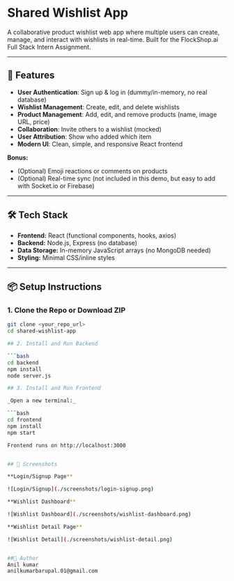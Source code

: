 # Shared Wishlist App

A collaborative product wishlist web app where multiple users can create, manage, and interact with wishlists in real-time. Built for the FlockShop.ai Full Stack Intern Assignment.

---

## 🚀 Features

- **User Authentication**: Sign up & log in (dummy/in-memory, no real database)
- **Wishlist Management**: Create, edit, and delete wishlists
- **Product Management**: Add, edit, and remove products (name, image URL, price)
- **Collaboration**: Invite others to a wishlist (mocked)
- **User Attribution**: Show who added which item
- **Modern UI**: Clean, simple, and responsive React frontend

**Bonus:**
- (Optional) Emoji reactions or comments on products
- (Optional) Real-time sync (not included in this demo, but easy to add with Socket.io or Firebase)

---

## 🛠️ Tech Stack

- **Frontend:** React (functional components, hooks, axios)
- **Backend:** Node.js, Express (no database)
- **Data Storage:** In-memory JavaScript arrays (no MongoDB needed)
- **Styling:** Minimal CSS/inline styles

---

## 📦 Setup Instructions

### 1. Clone the Repo or Download ZIP
```bash
git clone <your_repo_url>
cd shared-wishlist-app

## 2. Install and Run Backend

```bash
cd backend
npm install
node server.js

## 3. Install and Run Frontend

_Open a new terminal:_

```bash
cd frontend
npm install
npm start

Frontend runs on http://localhost:3000


## 📸 Screenshots

**Login/Signup Page**

![Login/Signup](./screenshots/login-signup.png)

**Wishlist Dashboard**

![Wishlist Dashboard](./screenshots/wishlist-dashboard.png)

**Wishlist Detail Page**

![Wishlist Detail](./screenshots/wishlist-detail.png)


##👤 Author
Anil kumar
anilkumarbarupal.01@gmail.com
